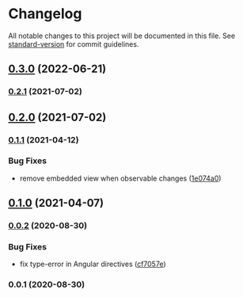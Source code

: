 # Changelog

All notable changes to this project will be documented in this file. See [standard-version](https://github.com/conventional-changelog/standard-version) for commit guidelines.

## [0.3.0](https://github.com/dirkluijk/loadable.ts/compare/v0.2.1...v0.3.0) (2022-06-21)

### [0.2.1](https://github.com/dirkluijk/loadable.ts/compare/v0.2.0...v0.2.1) (2021-07-02)

## [0.2.0](https://github.com/dirkluijk/loadable.ts/compare/v0.1.1...v0.2.0) (2021-07-02)

### [0.1.1](https://github.com/dirkluijk/loadable.ts/compare/v0.1.0...v0.1.1) (2021-04-12)


### Bug Fixes

* remove embedded view when observable changes ([1e074a0](https://github.com/dirkluijk/loadable.ts/commit/1e074a09f0069eb54bb0819246d2c427aa7fcb6e))

## [0.1.0](https://github.com/dirkluijk/loadable.ts/compare/v0.0.2...v0.1.0) (2021-04-07)

### [0.0.2](https://github.com/dirkluijk/loadable.ts/compare/v0.0.1...v0.0.2) (2020-08-30)


### Bug Fixes

* fix type-error in Angular directives ([cf7057e](https://github.com/dirkluijk/loadable.ts/commit/cf7057eaf1c2737d07e25c31db3eeac77595a748))

### 0.0.1 (2020-08-30)
